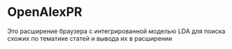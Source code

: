 # OpenAlexPR

Это расширение браузера с интегрированной моделью LDA для поиска схожих по тематике статей и вывода их в расширении 
